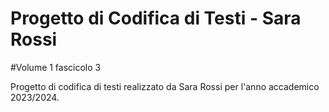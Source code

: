 # Progetto di Codifica di Testi - Sara Rossi  
#Volume 1 fascicolo 3

Progetto di codifica di testi realizzato da Sara Rossi per l'anno accademico 2023/2024.  
